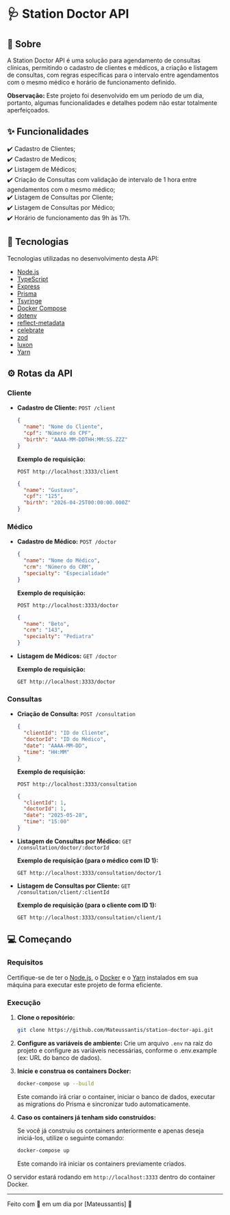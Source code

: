 # 🩺 Station Doctor API

## 🎯 Sobre

A Station Doctor API é uma solução para agendamento de consultas clínicas, permitindo o cadastro de clientes e médicos, a criação e listagem de consultas, com regras específicas para o intervalo entre agendamentos com o mesmo médico e horário de funcionamento definido.

**Observação:** Este projeto foi desenvolvido em um período de um dia, portanto, algumas funcionalidades e detalhes podem não estar totalmente aperfeiçoados.

## ✨ Funcionalidades

✔️ Cadastro de Clientes;  
✔️ Cadastro de Medicos;  
✔️ Listagem de Médicos;  
✔️ Criação de Consultas com validação de intervalo de 1 hora entre agendamentos com o mesmo médico;  
✔️ Listagem de Consultas por Cliente;  
✔️ Listagem de Consultas por Médico;  
✔️ Horário de funcionamento das 9h às 17h.

## 🚀 Tecnologias

Tecnologias utilizadas no desenvolvimento desta API:

  - [Node.js](https://nodejs.org/)
  - [TypeScript](https://www.typescriptlang.org/)
  - [Express](https://expressjs.com/)
  - [Prisma](https://www.prisma.io/)
  - [Tsyringe](https://github.com/microsoft/tsyringe)
  - [Docker Compose](https://docs.docker.com/compose/)
  - [dotenv](https://github.com/motdotla/dotenv)
  - [reflect-metadata](https://github.com/rbuckton/reflect-metadata)
  - [celebrate](https://github.com/arb/celebrate)
  - [zod](https://zod.dev/)
  - [luxon](https://moment.github.io/luxon/)
  - [Yarn](https://yarnpkg.com/)

## ⚙️ Rotas da API

### Cliente

  - **Cadastro de Cliente:** `POST /client`

    ```json
    {
      "name": "Nome do Cliente",
      "cpf": "Número do CPF",
      "birth": "AAAA-MM-DDTHH:MM:SS.ZZZ"
    }
    ```

    **Exemplo de requisição:**

    `POST http://localhost:3333/client`

    ```json
    {
      "name": "Gustavo",
      "cpf": "125",
      "birth": "2026-04-25T00:00:00.000Z"
    }
    ```

### Médico

  - **Cadastro de Médico:** `POST /doctor`

    ```json
    {
      "name": "Nome do Médico",
      "crm": "Número do CRM",
      "specialty": "Especialidade"
    }
    ```

    **Exemplo de requisição:**

    `POST http://localhost:3333/doctor`

    ```json
    {
      "name": "Beto",
      "crm": "143",
      "specialty": "Pediatra"
    }
    ```

  - **Listagem de Médicos:** `GET /doctor`

    **Exemplo de requisição:**

    `GET http://localhost:3333/doctor`

### Consultas

  - **Criação de Consulta:** `POST /consultation`

    ```json
    {
      "clientId": "ID do Cliente",
      "doctorId": "ID do Médico",
      "date": "AAAA-MM-DD",
      "time": "HH:MM"
    }
    ```

    **Exemplo de requisição:**

    `POST http://localhost:3333/consultation`

    ```json
    {
      "clientId": 1,
      "doctorId": 1,
      "date": "2025-05-28",
      "time": "15:00"
    }
    ```

  - **Listagem de Consultas por Médico:** `GET /consultation/doctor/:doctorId`

    **Exemplo de requisição (para o médico com ID 1):**

    `GET http://localhost:3333/consultation/doctor/1`

  - **Listagem de Consultas por Cliente:** `GET /consultation/client/:clientId`

    **Exemplo de requisição (para o cliente com ID 1):**

    `GET http://localhost:3333/consultation/client/1`

## 💻 Começando

### Requisitos

Certifique-se de ter o [Node.js](https://nodejs.org/), o [Docker](https://www.docker.com/) e o [Yarn](https://yarnpkg.com/) instalados em sua máquina para executar este projeto de forma eficiente.

### Execução

1.  **Clone o repositório:**

    ```bash
    git clone https://github.com/Mateussantis/station-doctor-api.git
    ```

2.  **Configure as variáveis de ambiente:**
    Crie um arquivo `.env` na raiz do projeto e configure as variáveis necessárias, conforme o .env.example (ex: URL do banco de dados).

3.  **Inicie e construa os containers Docker:**

    ```bash
    docker-compose up --build
    ```

    Este comando irá criar o container, iniciar o banco de dados, executar as migrations do Prisma e sincronizar tudo automaticamente.

4.  **Caso os containers já tenham sido construídos:**

    Se você já construiu os containers anteriormente e apenas deseja iniciá-los, utilize o seguinte comando:

    ```bash
    docker-compose up
    ```

    Este comando irá iniciar os containers previamente criados.

O servidor estará rodando em `http://localhost:3333` dentro do container Docker.

-----

Feito com 💜 em um dia por [Mateussantis] 👋